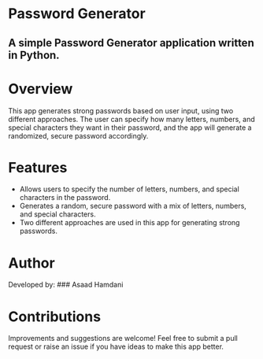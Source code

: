 # Password Generator
## A simple Password Generator application written in Python.

# Overview
This app generates strong passwords based on user input, using two different approaches. The user can specify how many letters, numbers, and special characters they want in their password, and the app will generate a randomized, secure password accordingly.

# Features
 - Allows users to specify the number of letters, numbers, and special characters in the password.
 - Generates a random, secure password with a mix of letters, numbers, and special characters.
 - Two different approaches are used in this app for generating strong passwords.
# Author
Developed by: ### Asaad Hamdani

# Contributions
Improvements and suggestions are welcome! Feel free to submit a pull request or raise an issue if you have ideas to make this app better.

